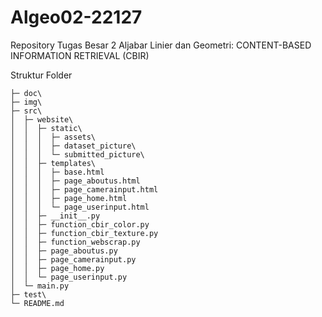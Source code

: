 # Algeo02-22127
Repository Tugas Besar 2 Aljabar Linier dan Geometri: CONTENT-BASED INFORMATION RETRIEVAL (CBIR)

Struktur Folder
```
├─ doc\
├─ img\
├─ src\
│  ├─ website\
│  │  ├─ static\
│  │  │  ├─ assets\
│  │  │  ├─ dataset_picture\
│  │  │  └─ submitted_picture\
│  │  ├─ templates\
│  │  │  ├─ base.html
│  │  │  ├─ page_aboutus.html
│  │  │  ├─ page_camerainput.html
│  │  │  ├─ page_home.html
│  │  │  └─ page_userinput.html
│  │  ├─ __init__.py
│  │  ├─ function_cbir_color.py
│  │  ├─ function_cbir_texture.py
│  │  ├─ function_webscrap.py
│  │  ├─ page_aboutus.py
│  │  ├─ page_camerainput.py
│  │  ├─ page_home.py
│  │  └─ page_userinput.py
│  └─ main.py     
├─ test\
└─ README.md
```

